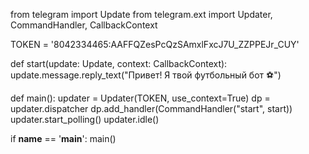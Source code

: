 from telegram import Update
from telegram.ext import Updater, CommandHandler, CallbackContext


TOKEN = '8042334465:AAFFQZesPcQzSAmxlFxcJ7U_ZZPPEJr_CUY'

def start(update: Update, context: CallbackContext):
    update.message.reply_text("Привет! Я твой футбольный бот ⚽️")

def main():
    updater = Updater(TOKEN, use_context=True)
    dp = updater.dispatcher
    dp.add_handler(CommandHandler("start", start))
    updater.start_polling()
    updater.idle()

if __name__ == '__main__':
    main()
